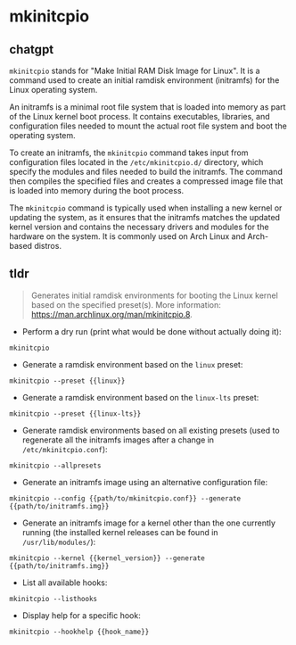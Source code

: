 # mkinitcpio 
## chatgpt 
`mkinitcpio` stands for "Make Initial RAM Disk Image for Linux". It is a command used to create an initial ramdisk environment (initramfs) for the Linux operating system. 

An initramfs is a minimal root file system that is loaded into memory as part of the Linux kernel boot process. It contains executables, libraries, and configuration files needed to mount the actual root file system and boot the operating system.

To create an initramfs, the `mkinitcpio` command takes input from configuration files located in the `/etc/mkinitcpio.d/` directory, which specify the modules and files needed to build the initramfs. The command then compiles the specified files and creates a compressed image file that is loaded into memory during the boot process.

The `mkinitcpio` command is typically used when installing a new kernel or updating the system, as it ensures that the initramfs matches the updated kernel version and contains the necessary drivers and modules for the hardware on the system. It is commonly used on Arch Linux and Arch-based distros. 

## tldr 
 
> Generates initial ramdisk environments for booting the Linux kernel based on the specified preset(s).
> More information: <https://man.archlinux.org/man/mkinitcpio.8>.

- Perform a dry run (print what would be done without actually doing it):

`mkinitcpio`

- Generate a ramdisk environment based on the `linux` preset:

`mkinitcpio --preset {{linux}}`

- Generate a ramdisk environment based on the `linux-lts` preset:

`mkinitcpio --preset {{linux-lts}}`

- Generate ramdisk environments based on all existing presets (used to regenerate all the initramfs images after a change in `/etc/mkinitcpio.conf`):

`mkinitcpio --allpresets`

- Generate an initramfs image using an alternative configuration file:

`mkinitcpio --config {{path/to/mkinitcpio.conf}} --generate {{path/to/initramfs.img}}`

- Generate an initramfs image for a kernel other than the one currently running (the installed kernel releases can be found in `/usr/lib/modules/`):

`mkinitcpio --kernel {{kernel_version}} --generate {{path/to/initramfs.img}}`

- List all available hooks:

`mkinitcpio --listhooks`

- Display help for a specific hook:

`mkinitcpio --hookhelp {{hook_name}}`

